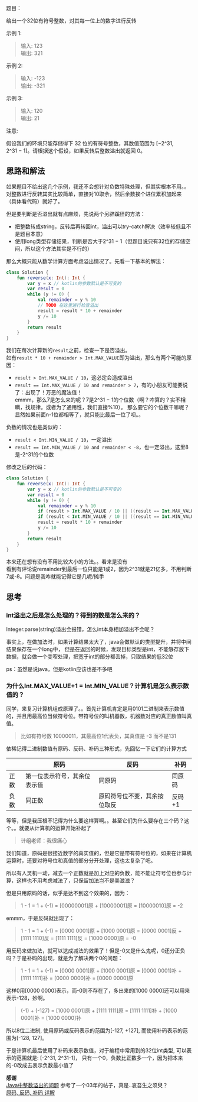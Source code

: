 题目：

给出一个32位有符号整数，对其每一位上的数字进行反转

示例 1:

>输入: 123  
>输出: 321

示例 2:

>输入: -123  
>输出: -321

示例 3:

>输入: 120  
>输出: 21

注意:

假设我们的环境只能存储得下 32 位的有符号整数，其数值范围为 [−2^31,  2^31 − 1]。请根据这个假设，如果反转后整数溢出就返回 0。

## 思路和解法
如果题目不给出这几个示例，我还不会想针对负数特殊处理，但其实根本不用。。
对整数进行反转其实比较简单，直接对10取余，然后余数挨个进位累积加起来（具体看代码）就好了。  

但是要判断是否溢出就有点麻烦，先说两个另辟蹊径的方法：
* 把整数转成string，反转后再转回int，溢出可以try-catch解决（效率较低且不是题目本意）
* 使用long类型存储结果，判断是否大于2^31 − 1（但题目说只有32位的存储空间，所以这个方法其实是不行的）

那么大概只能从数学计算方面考虑溢出情况了。先看一下基本的解法：
```kotlin
class Solution {
    fun reverse(x: Int): Int {
        var y = x // kotlin的参数默认是不可变的
        var result = 0
        while (y != 0) {
            val remainder = y % 10
            // TODO 在这里进行检查溢出
            result = result * 10 + remainder
            y /= 10
        }
        return result
    }
}
```
我们在每次计算新的`result`之前，检查一下是否溢出。  
如有`result * 10 + remainder > Int.MAX_VALUE`即为溢出，那么有两个可能的原因：
* `result > Int.MAX_VALUE / 10`，这必定会造成溢出
* `result == Int.MAX_VALUE / 10 and remainder > 7`，有的小朋友可能要说了：出现了！万恶的魔法值！  
emmm，那么7是怎么来的呢？7是2^31 − 1的个位数（啊？咋算的？实不相瞒，找规律。或者为了通用性，我们直接%10）。
那么要它的个位数干嘛呢？显然如果前面n-1位都相等了，就只能比最后一位了呗。。  

负数的情况也是类似的：
* `result < Int.MIN_VALUE / 10`，一定溢出
* `result == Int.MIN_VALUE / 10 and remainder < -8`，也一定溢出，这里8是-2^31的个位数

修改之后的代码：
```kotlin
class Solution {
    fun reverse(x: Int): Int {
        var y = x // kotlin的参数默认是不可变的
        var result = 0
        while (y != 0) {
            val remainder = y % 10
            if (result > Int.MAX_VALUE / 10 || ((result == Int.MAX_VALUE / 10) && (remainder > Int.MAX_VALUE % 10))) return 0
            if (result < Int.MIN_VALUE / 10 || ((result == Int.MIN_VALUE / 10) && (remainder < Int.MIN_VALUE % 10))) return 0
            result = result * 10 + remainder
            y /= 10
        }
        return result
    }
}
```
本来还在想有没有不用比较大小的方法。。看来是没有  
看到有评论说remainder到最后一位只能是1或2，因为2^31就是21亿多，不用判断7或-8。问题是我咋就能记得它是几呢/摊手

## 思考

### int溢出之后是怎么处理的？得到的数是怎么来的？
Integer.parse(string)溢出会报错，怎么int本身相加溢出不会呢？  

事实上，在做加法时，如果计算结果太大了，java会做默认的类型提升，并将中间结果保存在一个long中，
但是在返回的时候，发现目标类型是int，不能够存放下数据，就会做一个变窄处理，把宽于int的部分都丢掉，只取结果的低32位  

ps：虽然是说java，但是kotlin应该也差不多吧

### 为什么Int.MAX_VALUE+1 = Int.MIN_VALUE？计算机是怎么表示数值的？

同学，来复习计算机组成原理了。。首先计算机肯定是用0101二进制来表示数值的，并且用最高位当做符号位。带符号位的叫机器数，机器数对应的真正数值叫真值。
>比如有符号数 10000011，其最高位1代表负，其真值是 -3 而不是131

依稀记得二进制数值有原码、反码、补码三种形式，先回忆一下它们的计算方式  

|  | 原码 | 反码 | 补码 |
| --- | --- | --- | --- |
| 正数 | 第一位表示符号，其余位表示值 | 同原码 | 同原码 |
| 负数 | 同正数 | 原码符号位不变，其余按位取反 | 反码+1 |

等等，但是我压根不记得为什么要这样算啊。。甚至它们为什么要存在三个码？这个。。就要从计算机的运算开始补起了  

>计组老师：我很痛心

我们知道，原码是很接近数字的真实值的，但是它是带有符号位的，如果在计算机运算时，还要对符号位和真值的部分分开处理，这也太复杂了吧。  

所以有人灵机一动，减去一个正数就是加上对应的负数，能不能让符号位也参与计算，这样也不用考虑减法了，只保留加法岂不是美滋滋？  

但是只用原码的话，似乎是达不到这个效果的，因为：
>1 - 1 = 1 + (-1) = [00000001]原 + [10000001]原 = [10000010]原 = -2

emmm，于是反码就出现了：
>1 - 1 = 1 + (-1) = [0000 0001]原 + [1000 0001]原 = [0000 0001]反 + [1111 1110]反 = [1111 1111]反 = [1000 0000]原 = -0

用反码来做加法，就可以达成减法的效果了！但是-0又是什么鬼呢，0还分正负吗？于是补码的出现，就是为了解决两个0的问题：
>1 - 1 = 1 + (-1) = [0000 0001]原 + [1000 0001]原 = [0000 0001]补 + [1111 1111]补 = [0000 0000]补 = [0000 0000]原

这样0用[0000 0000]表示，而-0则不存在了，多出来的[1000 0000]还可以用来表示-128，妙啊。
>(-1) + (-127) = [1000 0001]原 + [1111 1111]原 = [1111 1111]补 + [1000 0001]补 = [1000 0000]补

所以8位二进制, 使用原码或反码表示的范围为[-127, +127], 而使用补码表示的范围为[-128, 127]。  

于是计算机最后使用了补码来表示数值，对于编程中常用到的32位int类型, 可以表示的范围就是: [-2^31, 2^31-1]，
只有一个0，负数比正数多一个，因为把本来的-0改成去表示负数最小值了

**感谢**  
[Java中整数溢出的问题](https://bbs.csdn.net/topics/40216116) 参考了一个03年的帖子，真是..哀吾生之须臾？  
[原码, 反码, 补码 详解](https://www.cnblogs.com/zhangziqiu/archive/2011/03/30/ComputerCode.html)
